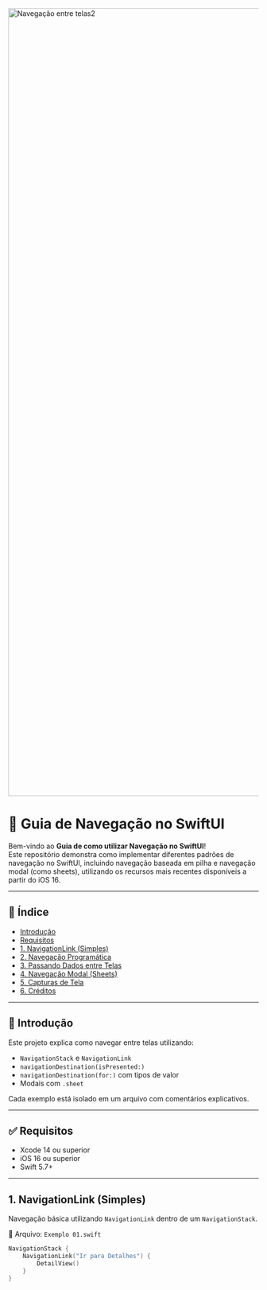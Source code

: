 
<img width="6336" height="1584" alt="Navegação entre telas2" src="https://github.com/user-attachments/assets/26f56058-088c-4466-b012-9977f79f0a68" />

# 📱 Guia de Navegação no SwiftUI

Bem-vindo ao **Guia de como utilizar Navegação no SwiftUI**!  
Este repositório demonstra como implementar diferentes padrões de navegação no SwiftUI, incluindo navegação baseada em pilha e navegação modal (como sheets), utilizando os recursos mais recentes disponíveis a partir do iOS 16.

---

## 🧭 Índice

- [Introdução](#introdução)
- [Requisitos](#requisitos)
- [1. NavigationLink (Simples)](#1-navigationlink-simples)
- [2. Navegação Programática](#2-navegação-programática)
- [3. Passando Dados entre Telas](#3-passando-dados-entre-telas)
- [4. Navegação Modal (Sheets)](#4-navegação-modal-sheets)
- [5. Capturas de Tela](#5-capturas-de-tela)
- [6. Créditos](#6-créditos)

---

## 🧩 Introdução

Este projeto explica como navegar entre telas utilizando:

- `NavigationStack` e `NavigationLink`
- `navigationDestination(isPresented:)`
- `navigationDestination(for:)` com tipos de valor
- Modais com `.sheet`

Cada exemplo está isolado em um arquivo com comentários explicativos.

---

## ✅ Requisitos

- Xcode 14 ou superior  
- iOS 16 ou superior  
- Swift 5.7+

---

## 1. NavigationLink (Simples)

Navegação básica utilizando `NavigationLink` dentro de um `NavigationStack`.

📁 Arquivo: `Exemplo 01.swift`

```swift
NavigationStack {
    NavigationLink("Ir para Detalhes") {
        DetailView()
    }
}
